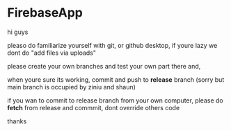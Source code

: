 # FirebaseApp
 
hi guys

pleaso do familiarize yourself with git, or github desktop, if youre lazy
we dont do "add files via uploads"

please create your own branches and test your own part there and,

when youre sure its working, commit and push to **release** branch (sorry but main branch is occupied by ziniu and shaun)

if you wan to commit to release branch from your own computer, please do **fetch** from release and commmit, dont override others code

thanks
